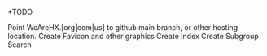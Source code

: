 *TODO

Point WeAreHX.[org|com|us] to github main branch, or other hosting location.
Create Favicon and other graphics
Create Index
Create Subgroup Search
